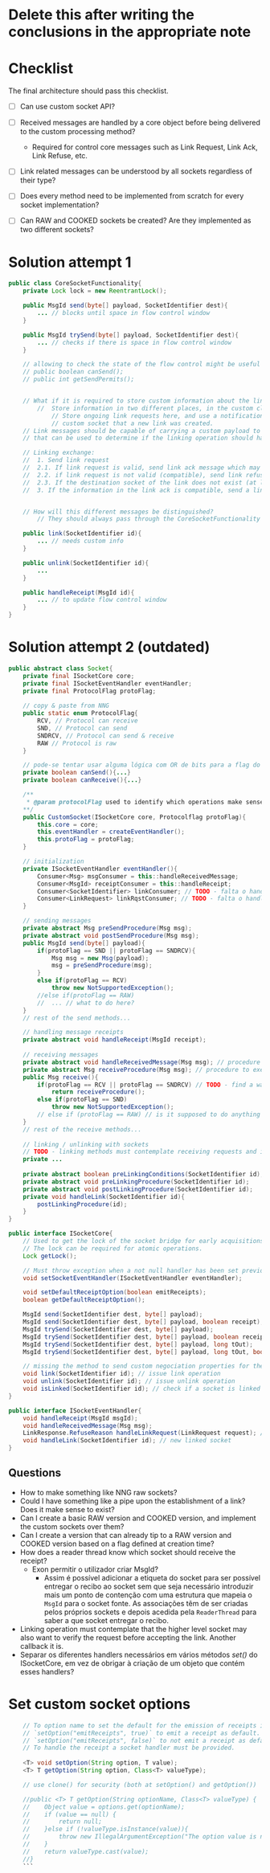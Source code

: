 # Delete this after writing the conclusions in the appropriate note
# Checklist
The final architecture should pass this checklist.
- [ ] Can use custom socket API?
- [ ] Received messages are handled by a core object before being delivered to the custom processing method?
	- Required for control core messages such as Link Request, Link Ack, Link Refuse, etc.
- [ ] Link related messages can be understood by all sockets regardless of their type?
- [ ] Does every method need to be implemented from scratch for every socket implementation?
- [ ] Can RAW and COOKED sockets be created? Are they implemented as two different sockets?


# Solution attempt 1

```java
public class CoreSocketFunctionality{
	private Lock lock = new ReentrantLock();

	public MsgId send(byte[] payload, SocketIdentifier dest){
		... // blocks until space in flow control window
	}

	public MsgId trySend(byte[] payload, SocketIdentifier dest){
		... // checks if there is space in flow control window
	}

	// allowing to check the state of the flow control might be useful also
	// public boolean canSend();
	// public int getSendPermits();


	// What if it is required to store custom information about the linked sockets?
		//	Store information in two different places, in the custom class and in here?
			// Store ongoing link requests here, and use a notification method to notify the
			// custom socket that a new link was created.
	// Link messages should be capable of carrying a custom payload to include custom information
	// that can be used to determine if the linking operation should happen.

	// Linking exchange:
	//	1. Send link request
	//  2.1. If link request is valid, send link ack message which may contain custom payload to carry properties important for the linking negotiation.
	//  2.2. if link request is not valid (compatible), send link refuse message containing the reason.
	//  2.3. If the destination socket of the link does not exist (at least currently) then send link refuse containing as reason (socket does not exist).
	//  3. If the information in the link ack is compatible, send a link ack with empty custom payload (custom payload is not necessary as this information was already sent in the link request message).


	// How will this different messages be distinguished? 
		// They should always pass through the CoreSocketFunctionality before being delivered to the custom socket.

	public link(SocketIdentifier id){
		... // needs custom info
	}

	public unlink(SocketIdentifier id){
		... 
	}

	public handleReceipt(MsgId id){
		... // to update flow control window
	}
}
```

# Solution attempt 2 (outdated)

```java
public abstract class Socket{
	private final ISocketCore core;
	private final ISocketEventHandler eventHandler;
	private final ProtocolFlag protoFlag;
	
	// copy & paste from NNG
	public static enum ProtocolFlag{
		RCV, // Protocol can receive
		SND, // Protocol can send
		SNDRCV, // Protocol can send & receive
		RAW // Protocol is raw
	}

	// pode-se tentar usar alguma lógica com OR de bits para a flag do protocolo
	private boolean canSend(){...}
	private boolean canReceive(){...}

	/**
	 * @param protocolFlag used to identify which operations make sense for the protocol in question. 	
	**/
	public CustomSocket(ISocketCore core, Protocolflag protoFlag){
		this.core = core;
		this.eventHandler = createEventHandler();
		this.protoFlag = protoFlag;
	}

	// initialization
	private ISocketEventHandler eventHandler(){
		Consumer<Msg> msgConsumer = this::handleReceivedMessage;
		Consumer<MsgId> receiptConsumer = this::handleReceipt;
		Consumer<SocketIdentifier> linkConsumer; // TODO - falta o handler de novos links
		Consumer<LinkRequest> linkRqstConsumer; // TODO - falta o handler de link requests
	}

	// sending messages
	private abstract Msg preSendProcedure(Msg msg);
	private abstract void postSendProcedure(Msg msg);
	public MsgId send(byte[] payload){
		if(protoFlag == SND || protoFlag == SNDRCV){
			Msg msg = new Msg(payload);
			msg = preSendProcedure(msg);
		}
		else if(protoFlag == RCV)
			throw new NotSupportedException();
		//else if(protoFlag == RAW)
		//	... // what to do here?
	}
	// rest of the send methods...

	// handling message receipts
	private abstract void handleReceipt(MsgId receipt);
	
	// receiving messages
	private abstract void handleReceivedMessage(Msg msg); // procedure to execute immediately after the message arriving at the socket
	private abstract Msg receiveProcedure(Msg msg); // procedure to execute before returning a message. There is only a pre receive procedure as returning the message ends the receive operation. 
	public Msg receive(){
		if(protoFlag == RCV || protoFlag == SNDRCV) // TODO - find a way to check this with only one operation (use bit operations)
			return receiveProcedure();
		else if(protoFlag == SND)
			throw new NotSupportedException();
		// else if (protoFlag == RAW) // is it supposed to do anything fancy with RAW? When not RAW hide some Msg information, while with RAW keep everything?
	}
	// rest of the receive methods...
	
	// linking / unlinking with sockets
	// TODO - linking methods must contemplate receiving requests and issueing requests
	private ...
	
	private abstract boolean preLinkingConditions(SocketIdentifier id);
	private abstract void preLinkingProcedure(SocketIdentifier id);
	private abstract void postLinkingProcedure(SocketIdentifier id);
	private void handleLink(SocketIdentifier id){
		postLinkingProcedure(id);
	}
}
```

```java
public interface ISocketCore{
	// Used to get the lock of the socket bridge for early acquisitions.
	// The lock can be required for atomic operations.
	Lock getLock();

	// Must throw exception when a not null handler has been set previously.
	void setSocketEventHandler(ISocketEventHandler eventHandler);

	void setDefaultReceiptOption(boolean emitReceipts);
	boolean getDefaultReceiptOption();

	MsgId send(SocketIdentifier dest, byte[] payload);
	MsgId send(SocketIdentifier dest, byte[] payload, boolean receipt);
	MsgId trySend(SocketIdentifier dest, byte[] payload);
	MsgId trySend(SocketIdentifier dest, byte[] payload, boolean receipt);
	MsgId trySend(SocketIdentifier dest, byte[] payload, long tOut);
	MsgId trySend(SocketIdentifier dest, byte[] payload, long tOut, boolean receipt);

	// missing the method to send custom negociation properties for the linking operation
	void link(SocketIdentifier id); // issue link operation
	void unlink(SocketIdentifier id); // issue unlink operation
	void isLinked(SocketIdentifier id); // check if a socket is linked
}
```

```java
public interface ISocketEventHandler{
	void handleReceipt(MsgId msgId);
	void handleReceivedMessage(Msg msg);
	LinkResponse.RefuseReason handleLinkRequest(LinkRequest request); // if the link should be accepted return 'null', otherwise return the reason for the refusal
	void handleLink(SocketIdentifier id); // new linked socket
}

```

## Questions
- How to make something like NNG raw sockets?
- Could I have something like a pipe upon the establishment of a link? Does it make sense to exist? 
- Can I create a basic RAW version and COOKED version, and implement the custom sockets over them?
- Can I create a version that can already tip to a RAW version and COOKED version based on a flag defined at creation time?
- How does a reader thread know which socket should receive the receipt?
	- Exon permitir o utilizador criar MsgId?
		- Assim é possível adicionar a etiqueta do socket para ser possível entregar o recibo ao socket sem que seja necessário introduzir mais um ponto de contenção com uma estrutura que mapeia o `MsgId` para o socket fonte. As associações têm de ser criadas pelos próprios sockets e depois acedida pela `ReaderThread` para saber a que socket entregar o recibo. 
- Linking operation must contemplate that the higher level socket may also want to verify the request before accepting the link. Another callback it is. 
- Separar os diferentes handlers necessários em vários métodos *set()* do ISocketCore, em vez de obrigar à criação de um objeto que contém esses handlers?


# Set custom socket options

```java
	// To option name to set the default for the emission of receipts is 'emitReceipts'. 
	// `setOption("emitReceipts", true)` to emit a receipt as default. 
	// `setOption("emitReceipts", false)` to not emit a receipt as default.
	// To handle the receipt a socket handler must be provided.
	
	<T> void setOption(String option, T value);
    <T> T getOption(String option, Class<T> valueType);

	// use clone() for security (both at setOption() and getOption())

    //public <T> T getOption(String optionName, Class<T> valueType) {
    //    Object value = options.get(optionName);
    //    if (value == null) {
    //        return null;
    //    }else if (!valueType.isInstance(value)){
    //		  throw new IllegalArgumentException("The option value is not an instance of the given value type.");	
    //	  }
    //    return valueType.cast(value); 
    //}
    ```